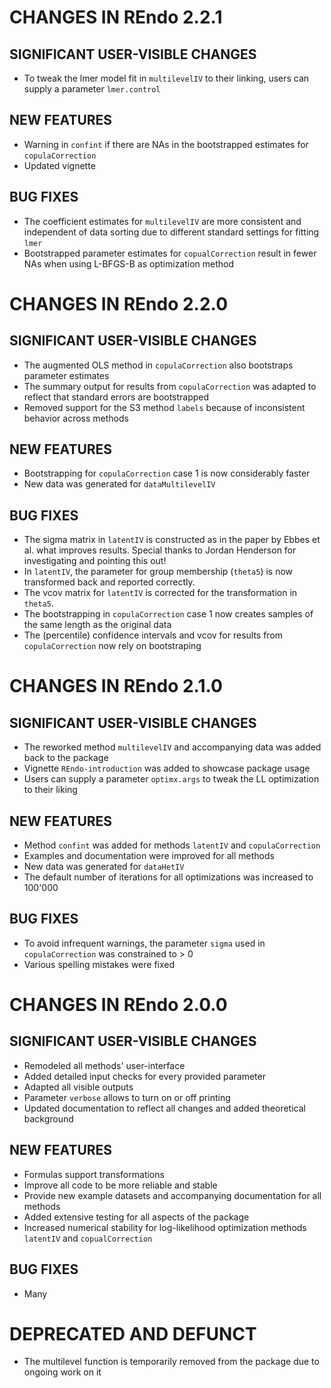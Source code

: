# CHANGES IN REndo 2.2.1

## SIGNIFICANT USER-VISIBLE CHANGES
* To tweak the lmer model fit in `multilevelIV` to their linking, users can supply a parameter `lmer.control`

## NEW FEATURES
* Warning in `confint` if there are NAs in the bootstrapped estimates for `copulaCorrection`
* Updated vignette

## BUG FIXES
* The coefficient estimates for `multilevelIV` are more consistent and independent of data sorting due to different standard settings for fitting `lmer`
* Bootstrapped parameter estimates for `copualCorrection` result in fewer NAs when using L-BFGS-B as optimization method


# CHANGES IN REndo 2.2.0

## SIGNIFICANT USER-VISIBLE CHANGES
* The augmented OLS method in `copulaCorrection` also bootstraps parameter estimates
* The summary output for results from `copulaCorrection` was adapted to reflect that standard errors are bootstrapped
* Removed support for the S3 method `labels` because of inconsistent behavior across methods

## NEW FEATURES
* Bootstrapping for `copulaCorrection` case 1 is now considerably faster
* New data was generated for `dataMultilevelIV`

## BUG FIXES
* The sigma matrix in `latentIV` is constructed as in the paper by Ebbes et al. what improves results. Special thanks to Jordan Henderson for investigating and pointing this out!
* In `latentIV`, the parameter for group membership (`theta5`) is now transformed back and reported correctly.
* The vcov matrix for `latentIV` is corrected for the transformation in `theta5`.
* The bootstrapping in `copulaCorrection` case 1 now creates samples of the same length as the original data
* The (percentile) confidence intervals and vcov for results from `copulaCorrection` now rely on bootstraping


# CHANGES IN REndo 2.1.0

## SIGNIFICANT USER-VISIBLE CHANGES
* The reworked method `multilevelIV` and accompanying data was added back to the package
* Vignette `REndo-introduction` was added to showcase package usage
* Users can supply a parameter `optimx.args` to tweak the LL optimization to their liking

## NEW FEATURES
* Method `confint` was added for methods `latentIV` and `copulaCorrection`
* Examples and documentation were improved for all methods
* New data was generated for `dataHetIV`
* The default number of iterations for all optimizations was increased to 100'000

## BUG FIXES
* To avoid infrequent warnings, the parameter `sigma` used in `copulaCorrection` was constrained to > 0
* Various spelling mistakes were fixed



# CHANGES IN REndo 2.0.0

## SIGNIFICANT USER-VISIBLE CHANGES
* Remodeled all methods' user-interface
* Added detailed input checks for every provided parameter
* Adapted all visible outputs
* Parameter `verbose` allows to turn on or off printing
* Updated documentation to reflect all changes and added theoretical background

## NEW FEATURES
* Formulas support transformations
* Improve all code to be more reliable and stable
* Provide new example datasets and accompanying documentation for all methods
* Added extensive testing for all aspects of the package
* Increased numerical stability for log-likelihood optimization methods `latentIV` and `copualCorrection`

## BUG FIXES
* Many

# DEPRECATED AND DEFUNCT
* The multilevel function is temporarily removed from the package due to ongoing work on it
